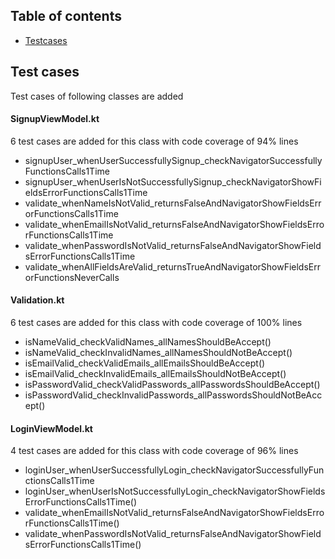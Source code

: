 ## Table of contents
* [Testcases](#Test-cases)

## Test cases
Test cases of following classes are added
#### SignupViewModel.kt
 6 test cases are added for this class with code coverage of 94% lines
* signupUser_whenUserSuccessfullySignup_checkNavigatorSuccessfullyFunctionsCalls1Time
* signupUser_whenUserIsNotSuccessfullySignup_checkNavigatorShowFieldsErrorFunctionsCalls1Time
* validate_whenNameIsNotValid_returnsFalseAndNavigatorShowFieldsErrorFunctionsCalls1Time
* validate_whenEmailIsNotValid_returnsFalseAndNavigatorShowFieldsErrorFunctionsCalls1Time
* validate_whenPasswordIsNotValid_returnsFalseAndNavigatorShowFieldsErrorFunctionsCalls1Time
* validate_whenAllFieldsAreValid_returnsTrueAndNavigatorShowFieldsErrorFunctionsNeverCalls

#### Validation.kt
 6 test cases are added for this class with code coverage of 100% lines
* isNameValid_checkValidNames_allNamesShouldBeAccept()
* isNameValid_checkInvalidNames_allNamesShouldNotBeAccept()
* isEmailValid_checkValidEmails_allEmailsShouldBeAccept()
* isEmailValid_checkInvalidEmails_allEmailsShouldNotBeAccept()
* isPasswordValid_checkValidPasswords_allPasswordsShouldBeAccept()
* isPasswordValid_checkInvalidPasswords_allPasswordsShouldNotBeAccept()

#### LoginViewModel.kt
 4 test cases are added for this class with code coverage of 96% lines
* loginUser_whenUserSuccessfullyLogin_checkNavigatorSuccessfullyFunctionsCalls1Time
* loginUser_whenUserIsNotSuccessfullyLogin_checkNavigatorShowFieldsErrorFunctionsCalls1Time()
* validate_whenEmailIsNotValid_returnsFalseAndNavigatorShowFieldsErrorFunctionsCalls1Time()
* validate_whenPasswordIsNotValid_returnsFalseAndNavigatorShowFieldsErrorFunctionsCalls1Time()


